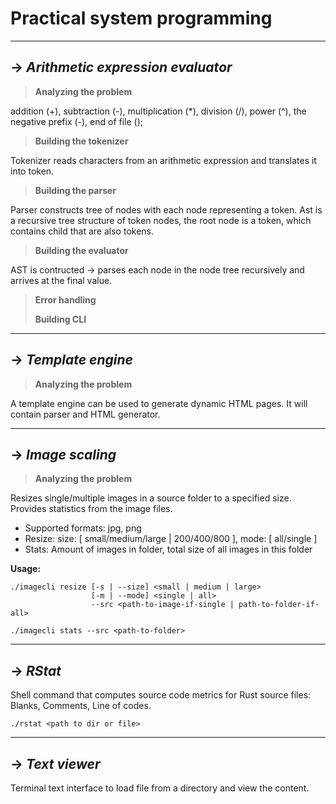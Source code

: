 # Practical system programming
***

## -> _Arithmetic expression evaluator_
> **Analyzing the problem**

addition (+), subtraction (-), multiplication (*), division (/), power (^), the negative prefix (-), end of file ();
>**Building the tokenizer**
> 
Tokenizer reads characters from an arithmetic expression and translates it into token.
> 
>**Building the parser**
> 
Parser constructs tree of nodes with each node representing a token. Ast is a recursive tree structure of token nodes,
the root node is a token, which contains child that are also tokens. 

>**Building the evaluator**
> 
AST is contructed -> parses each node in the node tree recursively and arrives at the final value.
> 
>**Error handling**
> 
>**Building CLI**

***
## -> _Template engine_
>**Analyzing the problem**

A template engine can be used to generate dynamic HTML pages. It will contain parser and HTML generator.

***
## -> _Image scaling_
>**Analyzing the problem**

Resizes single/multiple images in a source folder to a specified size. Provides statistics from the image files.

* Supported formats: jpg, png
* Resize: size: [ small/medium/large | 200/400/800 ], mode: [ all/single ] 
* Stats: Amount of images in folder, total size of all images in this folder

**Usage:**
```
./imagecli resize [-s | --size] <small | medium | large>
                  [-m | --mode] <single | all>
                  --src <path-to-image-if-single | path-to-folder-if-all>
                  
./imagecli stats --src <path-to-folder>
```

***
## -> _RStat_

Shell command that computes source code metrics for Rust source files: Blanks, Comments, Line of codes.
```
./rstat <path to dir or file>
```
***
## -> _Text viewer_
Terminal text interface to load file from a directory and view the content.